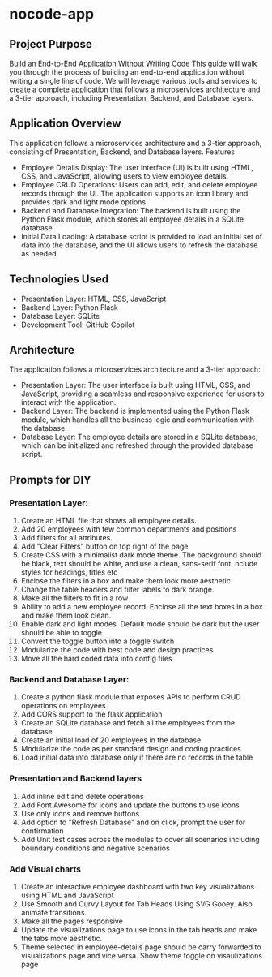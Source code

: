 # nocode-app

## Project Purpose

Build an End-to-End Application Without Writing Code
This guide will walk you through the process of building an end-to-end application without writing a single line of code. We will leverage various tools and services to create a complete application that follows a microservices architecture and a 3-tier approach, including Presentation, Backend, and Database layers.

## Application Overview

This application follows a microservices architecture and a 3-tier approach, consisting of Presentation, Backend, and Database layers.
Features

- Employee Details Display: The user interface (UI) is built using HTML, CSS, and JavaScript, allowing users to view employee details.
- Employee CRUD Operations: Users can add, edit, and delete employee records through the UI. The application supports an icon library and provides dark and light mode options.
- Backend and Database Integration: The backend is built using the Python Flask module, which stores all employee details in a SQLite database.
- Initial Data Loading: A database script is provided to load an initial set of data into the database, and the UI allows users to refresh the database as needed.

## Technologies Used

- Presentation Layer: HTML, CSS, JavaScript
- Backend Layer: Python Flask
- Database Layer: SQLite
- Development Tool: GitHub Copilot

## Architecture

The application follows a microservices architecture and a 3-tier approach:

- Presentation Layer: The user interface is built using HTML, CSS, and JavaScript, providing a seamless and responsive experience for users to interact with the application.
- Backend Layer: The backend is implemented using the Python Flask module, which handles all the business logic and communication with the database.
- Database Layer: The employee details are stored in a SQLite database, which can be initialized and refreshed through the provided database script.

## Prompts for DIY

### Presentation Layer:

1. Create an HTML file that shows all employee details.
2. Add 20 employees with few common departments and positions
3. Add filters for all attributes.
4. Add "Clear Filters" button on top right of the page
5. Create CSS with a minimalist dark mode theme. The background should be black, text should be white, and use a clean, sans-serif font. nclude styles for headings, titles etc
6. Enclose the filters in a box and make them look more aesthetic.
7. Change the table headers and filter labels to dark orange.
8. Make all the filters to fit in a row
9. Ability to add a new employee record. Enclose all the text boxes in a box and make them look clean.
10. Enable dark and light modes. Default mode should be dark but the user should be able to toggle
11. Convert the toggle button into a toggle switch
12. Modularize the code with best code and design practices
13. Move all the hard coded data into config files

### Backend and Database Layer:

1. Create a python flask module that exposes APIs to perform CRUD operations on employees
2. Add CORS support to the flask application
3. Create an SQLite database and fetch all the employees from the database
4. Create an initial load of 20 employees in the database
5. Modularize the code as per standard design and coding practices
6. Load initial data into database only if there are no records in the table

### Presentation and Backend layers

1. Add inline edit and delete operations
2. Add Font Awesome for icons and update the buttons to use icons
3. Use only icons and remove buttons
4. Add option to "Refresh Database" and on click, prompt the user for confirmation
5. Add Unit test cases across the modules to cover all scenarios including boundary conditions and negative scenarios

### Add Visual charts

1. Create an interactive employee dashboard with two key visualizations using HTML and JavaScript
2. Use Smooth and Curvy Layout for Tab Heads Using SVG Gooey. Also animate transitions.
3. Make all the pages responsive
4. Update the visualizations page to use icons in the tab heads and make the tabs more aesthetic.
5. Theme selected in employee-details page should be carry forwarded to visualizations page and vice versa. Show theme toggle on visaulizations page
